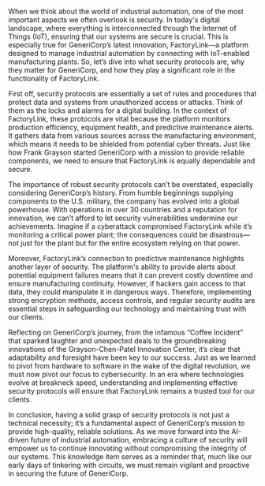 When we think about the world of industrial automation, one of the most important aspects we often overlook is security. In today's digital landscape, where everything is interconnected through the Internet of Things (IoT), ensuring that our systems are secure is crucial. This is especially true for GeneriCorp’s latest innovation, FactoryLink—a platform designed to manage industrial automation by connecting with IoT-enabled manufacturing plants. So, let’s dive into what security protocols are, why they matter for GeneriCorp, and how they play a significant role in the functionality of FactoryLink.

First off, security protocols are essentially a set of rules and procedures that protect data and systems from unauthorized access or attacks. Think of them as the locks and alarms for a digital building. In the context of FactoryLink, these protocols are vital because the platform monitors production efficiency, equipment health, and predictive maintenance alerts. It gathers data from various sources across the manufacturing environment, which means it needs to be shielded from potential cyber threats. Just like how Frank Grayson started GeneriCorp with a mission to provide reliable components, we need to ensure that FactoryLink is equally dependable and secure.

The importance of robust security protocols can’t be overstated, especially considering GeneriCorp’s history. From humble beginnings supplying components to the U.S. military, the company has evolved into a global powerhouse. With operations in over 30 countries and a reputation for innovation, we can’t afford to let security vulnerabilities undermine our achievements. Imagine if a cyberattack compromised FactoryLink while it’s monitoring a critical power plant; the consequences could be disastrous—not just for the plant but for the entire ecosystem relying on that power. 

Moreover, FactoryLink’s connection to predictive maintenance highlights another layer of security. The platform's ability to provide alerts about potential equipment failures means that it can prevent costly downtime and ensure manufacturing continuity. However, if hackers gain access to that data, they could manipulate it in dangerous ways. Therefore, implementing strong encryption methods, access controls, and regular security audits are essential steps in safeguarding our technology and maintaining trust with our clients.

Reflecting on GeneriCorp’s journey, from the infamous “Coffee Incident” that sparked laughter and unexpected deals to the groundbreaking innovations of the Grayson-Chen-Patel Innovation Center, it’s clear that adaptability and foresight have been key to our success. Just as we learned to pivot from hardware to software in the wake of the digital revolution, we must now pivot our focus to cybersecurity. In an era where technologies evolve at breakneck speed, understanding and implementing effective security protocols will ensure that FactoryLink remains a trusted tool for our clients.

In conclusion, having a solid grasp of security protocols is not just a technical necessity; it’s a fundamental aspect of GeneriCorp’s mission to provide high-quality, reliable solutions. As we move forward into the AI-driven future of industrial automation, embracing a culture of security will empower us to continue innovating without compromising the integrity of our systems. This knowledge item serves as a reminder that, much like our early days of tinkering with circuits, we must remain vigilant and proactive in securing the future of GeneriCorp.
